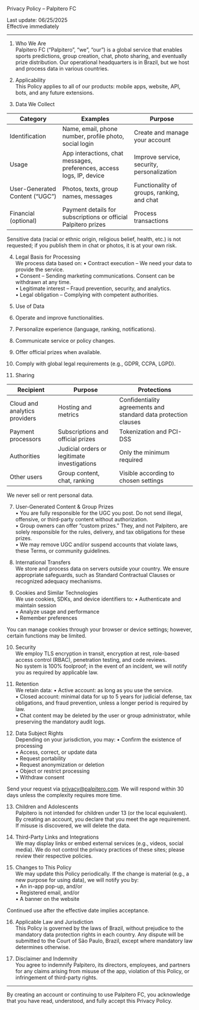 Privacy Policy – Palpitero FC

Last update: 06/25/2025  
Effective immediately

---

1. Who We Are  
Palpitero FC (“Palpitero”, “we”, “our”) is a global service that enables sports predictions, group creation, chat, photo sharing, and eventually prize distribution. Our operational headquarters is in Brazil, but we host and process data in various countries.

2. Applicability  
This Policy applies to all of our products: mobile apps, website, API, bots, and any future extensions.

3. Data We Collect

| Category                | Examples                                       | Purpose                                     |
|-------------------------|------------------------------------------------|---------------------------------------------|
| Identification          | Name, email, phone number, profile photo, social login | Create and manage your account         |
| Usage                   | App interactions, chat messages, preferences, access logs, IP, device | Improve service, security, personalization  |
| User-Generated Content (“UGC”) | Photos, texts, group names, messages           | Functionality of groups, ranking, and chat   |
| Financial (optional)    | Payment details for subscriptions or official Palpitero prizes | Process transactions                      |

Sensitive data (racial or ethnic origin, religious belief, health, etc.) is not requested; if you publish them in chat or photos, it is at your own risk.

4. Legal Basis for Processing  
We process data based on:
• Contract execution – We need your data to provide the service.  
• Consent – Sending marketing communications. Consent can be withdrawn at any time.  
• Legitimate interest – Fraud prevention, security, and analytics.  
• Legal obligation – Complying with competent authorities.

5. Use of Data  
1. Operate and improve functionalities.  
2. Personalize experience (language, ranking, notifications).  
3. Communicate service or policy changes.  
4. Offer official prizes when available.  
5. Comply with global legal requirements (e.g., GDPR, CCPA, LGPD).

6. Sharing

| Recipient              | Purpose                                        | Protections                                          |
|------------------------|------------------------------------------------|------------------------------------------------------|
| Cloud and analytics providers | Hosting and metrics                            | Confidentiality agreements and standard data protection clauses |
| Payment processors     | Subscriptions and official prizes              | Tokenization and PCI-DSS                             |
| Authorities            | Judicial orders or legitimate investigations   | Only the minimum required                            |
| Other users            | Group content, chat, ranking                   | Visible according to chosen settings               |

We never sell or rent personal data.

7. User-Generated Content & Group Prizes  
• You are fully responsible for the UGC you post. Do not send illegal, offensive, or third-party content without authorization.  
• Group owners can offer “custom prizes.” They, and not Palpitero, are solely responsible for the rules, delivery, and tax obligations for these prizes.  
• We may remove UGC and/or suspend accounts that violate laws, these Terms, or community guidelines.

8. International Transfers  
We store and process data on servers outside your country. We ensure appropriate safeguards, such as Standard Contractual Clauses or recognized adequacy mechanisms.

9. Cookies and Similar Technologies  
We use cookies, SDKs, and device identifiers to:
• Authenticate and maintain session  
• Analyze usage and performance  
• Remember preferences

You can manage cookies through your browser or device settings; however, certain functions may be limited.

10. Security  
We employ TLS encryption in transit, encryption at rest, role-based access control (RBAC), penetration testing, and code reviews.  
No system is 100% foolproof; in the event of an incident, we will notify you as required by applicable law.

11. Retention  
We retain data:
• Active account: as long as you use the service.  
• Closed account: minimal data for up to 5 years for judicial defense, tax obligations, and fraud prevention, unless a longer period is required by law.  
• Chat content may be deleted by the user or group administrator, while preserving the mandatory audit logs.

12. Data Subject Rights  
Depending on your jurisdiction, you may:
• Confirm the existence of processing  
• Access, correct, or update data  
• Request portability  
• Request anonymization or deletion  
• Object or restrict processing  
• Withdraw consent

Send your request via privacy@palpitero.com. We will respond within 30 days unless the complexity requires more time.

13. Children and Adolescents  
Palpitero is not intended for children under 13 (or the local equivalent). By creating an account, you declare that you meet the age requirement. If misuse is discovered, we will delete the data.

14. Third-Party Links and Integrations  
We may display links or embed external services (e.g., videos, social media). We do not control the privacy practices of these sites; please review their respective policies.

15. Changes to This Policy  
We may update this Policy periodically. If the change is material (e.g., a new purpose for using data), we will notify you by:  
• An in-app pop-up, and/or  
• Registered email, and/or  
• A banner on the website

Continued use after the effective date implies acceptance.

16. Applicable Law and Jurisdiction  
This Policy is governed by the laws of Brazil, without prejudice to the mandatory data protection rights in each country. Any dispute will be submitted to the Court of São Paulo, Brazil, except where mandatory law determines otherwise.

17. Disclaimer and Indemnity  
You agree to indemnify Palpitero, its directors, employees, and partners for any claims arising from misuse of the app, violation of this Policy, or infringement of third-party rights.

---

By creating an account or continuing to use Palpitero FC, you acknowledge that you have read, understood, and fully accept this Privacy Policy.
